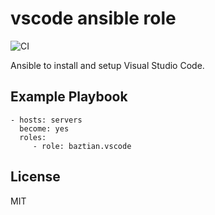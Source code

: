 vscode ansible role
===================

![CI](https://github.com/baztian/ansible-vscode/workflows/CI/badge.svg)

Ansible to install and setup Visual Studio Code.

Example Playbook
----------------

    - hosts: servers
      become: yes
      roles:
         - role: baztian.vscode

License
-------

MIT
